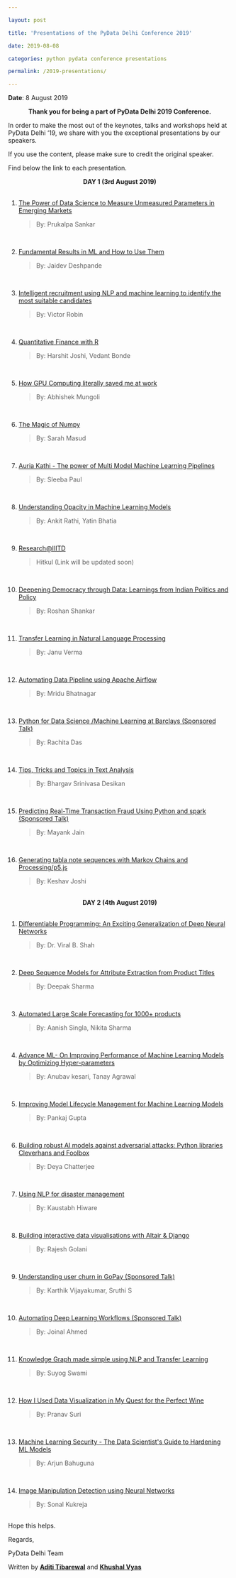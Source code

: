 ```yaml
---

layout: post

title: 'Presentations of the PyData Delhi Conference 2019'

date: 2019-08-08

categories: python pydata conference presentations

permalink: /2019-presentations/

---
```


  

**Date**: 8 August 2019

  
  

<center><b><strong> Thank you for being a part of PyData Delhi 2019 Conference. </strong></b></center>

  

In order to make the most out of the keynotes, talks and workshops held at PyData Delhi ‘19, we share with you the exceptional presentations by our speakers.

If you use the content, please make sure to credit the original speaker.

  

Find below the link to each presentation.

  
  

<center> <b><strong> DAY 1 (3rd August 2019) </strong></b></center>
<br>
  

1. [The Power of Data Science to Measure Unmeasured Parameters in Emerging Markets](https://drive.google.com/file/d/1flVW0PV7WWtIHyb5Ed4a2_PYaZ9P0gXV/view?usp=sharing)

	> By: Prukalpa Sankar

<br>

2. [Fundamental Results in ML and How to Use Them](https://drive.google.com/file/d/0ByxBkbdRctI9UGZQS05aM2xDM1djOTg0ZkxKVmJrSzJvdDU0/view?usp=sharing)

	>By: Jaidev Deshpande

<br>

3.   [Intelligent recruitment using NLP and machine learning to identify the most suitable candidates](https://drive.google.com/file/d/1LX95-MiwmgrySnEPMvdHu6Cl38EhfRq3/view?usp=sharing)

		>By: Victor Robin

<br>

4. [Quantitative Finance with R](https://drive.google.com/file/d/1DWnsyRrBBHO4kgmYDBSVsfUt4Z-j3i8p/view?usp=sharing)

	> By:  Harshit Joshi, Vedant Bonde

<br>

5. [How GPU Computing literally saved me at work](https://drive.google.com/file/d/1AK_lwAm0ls5sXhHyEfZuZ9CrK4ocABDi/view?usp=sharing)

	> By:  Abhishek Mungoli

<br>

6.  [The Magic of Numpy](https://drive.google.com/file/d/13XdauaByhhSY3lrMMTjcFayL1FgtRk47/view?usp=sharing)

	> By:  Sarah Masud

<br>

  7.  [Auria Kathi - The power of Multi Model Machine Learning Pipelines](https://drive.google.com/file/d/1nWzZIc2Od3FuTESXsYfY4cGv2uknfdWW/view?usp=sharing)

		> By: Sleeba Paul

<br>

8. [Understanding Opacity in Machine Learning Models](https://drive.google.com/file/d/0ByxBkbdRctI9S3p0VDNCenZoRDFwN21kZTBrVVFNVFdGemxn/view?usp=sharing)

	>By:  Ankit Rathi, Yatin Bhatia

<br>

9. [Research@IIITD]()

	> Hitkul
(Link will be updated soon)

  <br>
  

10. [Deepening Democracy through Data: Learnings from Indian Politics and Policy](https://drive.google.com/file/d/1ZcHgvW7rCsXzb2_v9FMlJCl-HHYJWWu7/view?usp=sharing)

	> By:  Roshan Shankar

<br>

11. [Transfer Learning in Natural Language Processing](https://drive.google.com/file/d/1C6BzjoES9rW9f5Dl86bh3nClz5uXwpAe/view?usp=sharing)

	> By: Janu Verma

<br>

12. [Automating Data Pipeline using Apache Airflow](https://drive.google.com/file/d/1I_zU-PubCUEBP5wegjcIbRfNglfj7MBs/view?usp=sharing)

	> By: Mridu Bhatnagar

<br>

 13. [Python for Data Science /Machine Learning at Barclays (Sponsored Talk)](https://drive.google.com/file/d/0ByxBkbdRctI9Ynd1Q1JPLXR0T3pKdW4wTkc3SkxRZVROVVBv/view?usp=sharing)

		> By: Rachita Das
	
<br>

14. [Tips, Tricks and Topics in Text Analysis](https://github.com/bhargavvader/personal/tree/master/notebooks/text_analysis_tutorial)

	  > By: Bhargav Srinivasa Desikan

<br>

  
  
  

15. [Predicting Real-Time Transaction Fraud Using Python and spark (Sponsored Talk)](https://drive.google.com/file/d/0ByxBkbdRctI9STdDdWVsLTV1S3hDSWQ1aDIxbUtnOEhCZGFj/view?usp=sharing)

	> By: Mayank Jain

<br>
  
 16. [Generating tabla note sequences with Markov Chains and Processing/p5.js](https://drive.google.com/file/d/1YeduwfMV7irWpjfgyWhP1ZIYW2LZXlg2/view?usp=sharing) 

        > By: Keshav Joshi

<br>

<center> <b>  <strong> DAY 2 (4th August 2019) </strong>  </b> </center>

  <br>

1. [Differentiable Programming: An Exciting Generalization of Deep Neural Networks](https://drive.google.com/file/d/0ByxBkbdRctI9XzJmcnJDSjlPVkF6ZTVmR2U3TUIzNXVDa3BR/view?usp=sharing)

	>  By:  Dr. Viral B. Shah

<br>

2. [Deep Sequence Models for Attribute Extraction from Product Titles](https://drive.google.com/file/d/0ByxBkbdRctI9TGtNc3VHWWpIZXNjbWV0TzlrbTFIYmxtdER3/view?usp=sharing)

	> By:  Deepak Sharma

<br>

3. [ Automated Large Scale Forecasting for 1000+ products](https://drive.google.com/file/d/1x1rjm2VErBapfKtutYjuxXrwMapvKYh1/view?usp=sharing)

    >  By: Aanish Singla, Nikita Sharma

<br>

4. [Advance ML- On Improving Performance of Machine Learning Models by Optimizing Hyper-parameters](https://slides.com/anubhavkesari/efficient-hyperparameter-optimization/fullscreen#/)

	> By: Anubav kesari, Tanay Agrawal

<br>
  

5. [Improving Model Lifecycle Management for Machine Learning Models](https://drive.google.com/file/d/0ByxBkbdRctI9Mm5WSkhESHhxZ2swdXBlWGdISTQyZkFPWWlB/view?usp=sharing)

	> By: Pankaj Gupta

<br>

6. [Building robust AI models against adversarial attacks: Python libraries Cleverhans and Foolbox](https://drive.google.com/file/d/1mk9kknvY_AW4Gtw2lBw_12g2Dy5EMmkn/view?usp=sharing)

    > By: Deya Chatterjee

<br>

7. [Using NLP for disaster management](https://drive.google.com/file/d/0ByxBkbdRctI9WEFvd3VjUFlsX2RQWjR5UkJ5RG1tYzlCWEpv/view?usp=sharing)

	> By: Kaustabh Hiware

<br>

8. [Building interactive data visualisations with Altair & Django](https://drive.google.com/file/d/0ByxBkbdRctI9NE16QTY2Vlgybm1ockR0UF9ZZlhONXUyNnhB/view?usp=sharing)

	> By: Rajesh Golani

<br>

  
9. [Understanding user churn in GoPay (Sponsored Talk)](https://drive.google.com/file/d/1CME6Z7-HRO38IIfqnaE2B04UIem9sVXL/view?usp=sharing)

	> By: Karthik Vijayakumar, Sruthi S

<br>

10. [Automating Deep Learning Workflows (Sponsored Talk)](https://drive.google.com/file/d/1TuEfJx2Y1q1kvDS-4CRXq2oirfgYzlvF/view?usp=sharing)

	> By:  Joinal Ahmed

<br>

  11. [Knowledge Graph made simple using NLP and Transfer Learning](https://drive.google.com/file/d/0ByxBkbdRctI9ODg4aU0wWTkteWNUbzI3TTE1VGJVa01hWk5V/view?usp=sharing)

		> By:  Suyog Swami

<br>

 12. [How I Used Data Visualization in My Quest for the Perfect Wine](https://drive.google.com/file/d/1LhUgxlb5tsOj3z85B8HUUR8WfZPCAdTA/view?usp=sharing)

		> By:  Pranav Suri

<br>

13. [Machine Learning Security - The Data Scientist's Guide to Hardening ML Models](https://drive.google.com/file/d/1dO1lVurJzXyggl1l0WAUye5SL2fh_47C/view?usp=sharing)

	> By:  Arjun Bahuguna

<br>

14. [Image Manipulation Detection using Neural Networks](https://drive.google.com/file/d/1JVE5HpFWURG8ilMsaCib1Hks3Q0WK6RC/view?usp=sharing)

	> By: Sonal Kukreja

<br>
Hope this helps.

  

Regards,

PyData Delhi Team
<br>
  

Written by [**Aditi Tibarewal**](https://www.linkedin.com/in/aditi-tibarewal-8b8961188) and [**Khushal Vyas**](https://www.linkedin.com/in/khushal-vyas)
